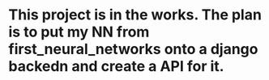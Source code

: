 # This project is in the works. The plan is to put my NN from first_neural_networks onto a django backedn and create a API for it.
